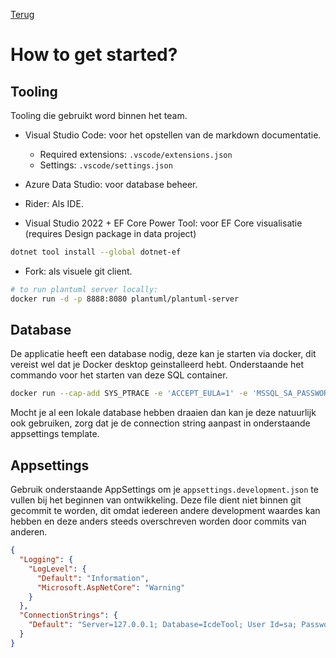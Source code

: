 [Terug](/README.md)

# How to get started?

## Tooling

Tooling die gebruikt word binnen het team.

- Visual Studio Code: voor het opstellen van de markdown documentatie.

  - Required extensions: `.vscode/extensions.json`
  - Settings: `.vscode/settings.json`

- Azure Data Studio: voor database beheer.
- Rider: Als IDE.
- Visual Studio 2022 + EF Core Power Tool: voor EF Core visualisatie (requires Design package in data project)

```bash
dotnet tool install --global dotnet-ef
```

- Fork: als visuele git client.

```bash
# to run plantuml server locally:
docker run -d -p 8888:8080 plantuml/plantuml-server
```

## Database

De applicatie heeft een database nodig, deze kan je starten via docker, dit vereist wel dat je Docker desktop geinstalleerd hebt. Onderstaande het commando voor het starten van deze SQL container.

```bash
docker run --cap-add SYS_PTRACE -e 'ACCEPT_EULA=1' -e 'MSSQL_SA_PASSWORD=P@ssw0rd' -p 1433:1433 --name azuresqledge -d mcr.microsoft.com/azure-sql-edge -v icde-db:/var/opt/mssql
```

Mocht je al een lokale database hebben draaien dan kan je deze natuurlijk ook gebruiken, zorg dat je de connection string aanpast in onderstaande appsettings template.

## Appsettings 

Gebruik onderstaande AppSettings om je `appsettings.development.json` te vullen bij het beginnen van ontwikkeling. Deze file dient niet binnen git gecommit te worden, dit omdat iedereen andere development waardes kan hebben en deze anders steeds overschreven worden door commits van anderen.

```json
{
  "Logging": {
    "LogLevel": {
      "Default": "Information",
      "Microsoft.AspNetCore": "Warning"
    }
  },
  "ConnectionStrings": {
    "Default": "Server=127.0.0.1; Database=IcdeTool; User Id=sa; Password=P@ssw0rd; MultipleActiveResultSets=true; TrustServerCertificate=true"
  }
}
```
